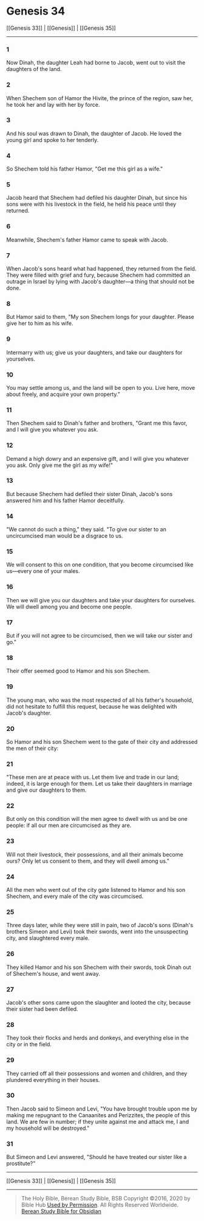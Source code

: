 # Genesis 34

[[Genesis 33]] | [[Genesis]] | [[Genesis 35]]

---

### 1
Now Dinah, the daughter Leah had borne to Jacob, went out to visit the daughters of the land.

### 2
When Shechem son of Hamor the Hivite, the prince of the region, saw her, he took her and lay with her by force.

### 3
And his soul was drawn to Dinah, the daughter of Jacob. He loved the young girl and spoke to her tenderly.

### 4
So Shechem told his father Hamor, "Get me this girl as a wife."

### 5
Jacob heard that Shechem had defiled his daughter Dinah, but since his sons were with his livestock in the field, he held his peace until they returned.

### 6
Meanwhile, Shechem's father Hamor came to speak with Jacob.

### 7
When Jacob's sons heard what had happened, they returned from the field. They were filled with grief and fury, because Shechem had committed an outrage in Israel by lying with Jacob's daughter—a thing that should not be done.

### 8
But Hamor said to them, "My son Shechem longs for your daughter. Please give her to him as his wife.

### 9
Intermarry with us; give us your daughters, and take our daughters for yourselves.

### 10
You may settle among us, and the land will be open to you. Live here, move about freely, and acquire your own property."

### 11
Then Shechem said to Dinah's father and brothers, "Grant me this favor, and I will give you whatever you ask.

### 12
Demand a high dowry and an expensive gift, and I will give you whatever you ask. Only give me the girl as my wife!"

### 13
But because Shechem had defiled their sister Dinah, Jacob's sons answered him and his father Hamor deceitfully.

### 14
"We cannot do such a thing," they said. "To give our sister to an uncircumcised man would be a disgrace to us.

### 15
We will consent to this on one condition, that you become circumcised like us—every one of your males.

### 16
Then we will give you our daughters and take your daughters for ourselves. We will dwell among you and become one people.

### 17
But if you will not agree to be circumcised, then we will take our sister and go."

### 18
Their offer seemed good to Hamor and his son Shechem.

### 19
The young man, who was the most respected of all his father's household, did not hesitate to fulfill this request, because he was delighted with Jacob's daughter.

### 20
So Hamor and his son Shechem went to the gate of their city and addressed the men of their city:

### 21
"These men are at peace with us. Let them live and trade in our land; indeed, it is large enough for them. Let us take their daughters in marriage and give our daughters to them.

### 22
But only on this condition will the men agree to dwell with us and be one people: if all our men are circumcised as they are.

### 23
Will not their livestock, their possessions, and all their animals become ours? Only let us consent to them, and they will dwell among us."

### 24
All the men who went out of the city gate listened to Hamor and his son Shechem, and every male of the city was circumcised.

### 25
Three days later, while they were still in pain, two of Jacob's sons (Dinah's brothers Simeon and Levi) took their swords, went into the unsuspecting city, and slaughtered every male.

### 26
They killed Hamor and his son Shechem with their swords, took Dinah out of Shechem's house, and went away.

### 27
Jacob's other sons came upon the slaughter and looted the city, because their sister had been defiled.

### 28
They took their flocks and herds and donkeys, and everything else in the city or in the field.

### 29
They carried off all their possessions and women and children, and they plundered everything in their houses.

### 30
Then Jacob said to Simeon and Levi, "You have brought trouble upon me by making me repugnant to the Canaanites and Perizzites, the people of this land. We are few in number; if they unite against me and attack me, I and my household will be destroyed."

### 31
But Simeon and Levi answered, "Should he have treated our sister like a prostitute?"

---

[[Genesis 33]] | [[Genesis]] | [[Genesis 35]]

---

> The Holy Bible, Berean Study Bible, BSB
> Copyright &copy;2016, 2020 by Bible Hub
> [Used by Permission](https://berean.bible/terms.htm). All Rights Reserved Worldwide.
> [Berean Study Bible for Obsidian](https://github.com/gapmiss/berean-study-bible-for-obsidian)</small>

